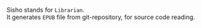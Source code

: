 Sisho stands for `Librarian`.  
It generates `EPUB` file from git-repository, for source code reading.
